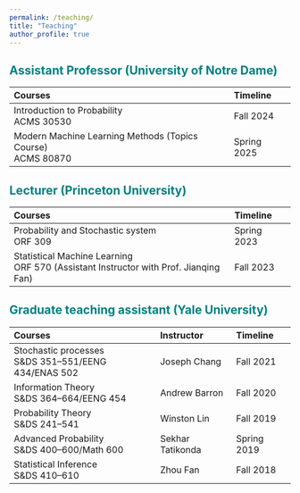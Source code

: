 ```yaml
---
permalink: /teaching/
title: "Teaching"
author_profile: true
---
```



<span style='color:teal'>Assistant Professor (University of Notre Dame)</span> 
-----------------------------------------------------

| Courses                         |    Timeline  |
|:--------------------------------|:-------------|
| Introduction to Probability <br>  ACMS 30530|    Fall 2024 |
| Modern Machine Learning Methods (Topics Course) <br>  ACMS 80870|    Spring 2025 |

<span style='color:teal'>Lecturer (Princeton University)</span> 
-----------------------------------------------------

| Courses                         |    Timeline  |
|:--------------------------------|:-------------|
| Probability and Stochastic system <br>  ORF 309|    Spring 2023 |
|Statistical Machine Learning <br> ORF 570 (Assistant Instructor with Prof. Jianqing Fan)|  Fall 2023 |



<span style='color:teal'>Graduate teaching assistant (Yale University)</span> 
-----------------------------------------------------

| Courses                         |      Instructor      |    Timeline  |
|:--------------------------------|:---------------------|:-------------|
| Stochastic processes <br>  S&DS 351–551/EENG 434/ENAS 502 | Joseph Chang   |    Fall 2021 |
|Information Theory <br> S&DS 364–664/EENG 454 | Andrew Barron |  Fall 2020 |
| Probability Theory <br> S&DS 241–541 | Winston Lin | Fall 2019 |
|Advanced Probability <br> S&DS 400–600/Math 600 | Sekhar Tatikonda |  Spring 2019 |
| Statistical Inference <br> S&DS 410–610 | Zhou Fan |Fall 2018 |



